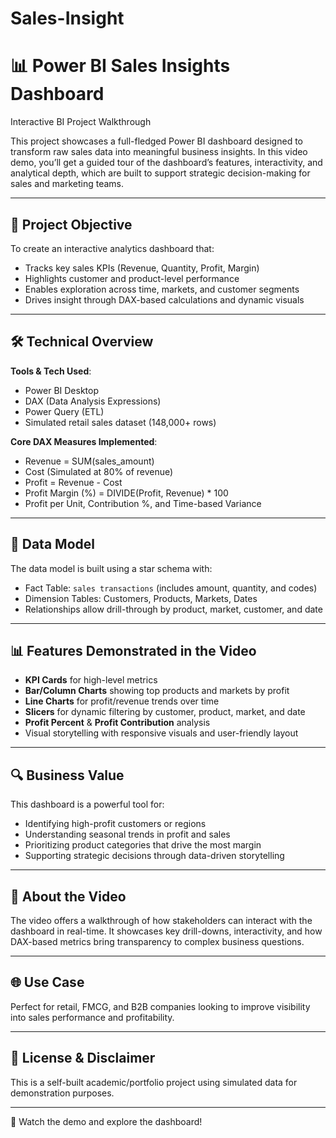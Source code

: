 # Sales-Insight


# 📊 Power BI Sales Insights Dashboard 

Interactive BI Project Walkthrough

This project showcases a full-fledged Power BI dashboard designed to transform raw sales data into meaningful business insights. In this video demo, you’ll get a guided tour of the dashboard’s features, interactivity, and analytical depth, which are built to support strategic decision-making for sales and marketing teams.

---

## 🎯 Project Objective

To create an interactive analytics dashboard that:

- Tracks key sales KPIs (Revenue, Quantity, Profit, Margin)
- Highlights customer and product-level performance
- Enables exploration across time, markets, and customer segments
- Drives insight through DAX-based calculations and dynamic visuals

---

## 🛠 Technical Overview

**Tools & Tech Used**:
- Power BI Desktop
- DAX (Data Analysis Expressions)
- Power Query (ETL)
- Simulated retail sales dataset (148,000+ rows)

**Core DAX Measures Implemented**:
- Revenue = SUM(sales_amount)
- Cost (Simulated at 80% of revenue)
- Profit = Revenue - Cost
- Profit Margin (%) = DIVIDE(Profit, Revenue) * 100
- Profit per Unit, Contribution %, and Time-based Variance

---

## 🧱 Data Model

The data model is built using a star schema with:
- Fact Table: `sales transactions` (includes amount, quantity, and codes)
- Dimension Tables: Customers, Products, Markets, Dates
- Relationships allow drill-through by product, market, customer, and date

---

## 📊 Features Demonstrated in the Video

- **KPI Cards** for high-level metrics
- **Bar/Column Charts** showing top products and markets by profit
- **Line Charts** for profit/revenue trends over time
- **Slicers** for dynamic filtering by customer, product, market, and date
- **Profit Percent** & **Profit Contribution** analysis
- Visual storytelling with responsive visuals and user-friendly layout

---

## 🔍 Business Value

This dashboard is a powerful tool for:
- Identifying high-profit customers or regions
- Understanding seasonal trends in profit and sales
- Prioritizing product categories that drive the most margin
- Supporting strategic decisions through data-driven storytelling

---

## 🎥 About the Video

The video offers a walkthrough of how stakeholders can interact with the dashboard in real-time. It showcases key drill-downs, interactivity, and how DAX-based metrics bring transparency to complex business questions.

---

## 🌐 Use Case

Perfect for retail, FMCG, and B2B companies looking to improve visibility into sales performance and profitability.

---

## 📎 License & Disclaimer

This is a self-built academic/portfolio project using simulated data for demonstration purposes.

---

🎥 Watch the demo and explore the dashboard!  


